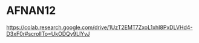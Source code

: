 # AFNAN12
https://colab.research.google.com/drive/1UzT2EMT7ZxoL1xhI8PxDLVHd4-D3xF0r#scrollTo=UkODQy9LlYvJ
